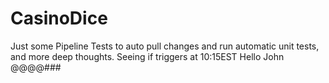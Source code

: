 # CasinoDice
Just some Pipeline Tests to auto pull changes and run automatic unit tests, and more deep thoughts.
Seeing if triggers at 10:15EST
Hello John @@@@###